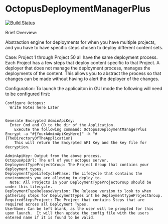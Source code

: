 # OctopusDeploymentManagerPlus
[![Build Status](https://ci.appveyor.com/api/projects/status/ChadRoesler/octopusdeploymentmanagerplus?retina=true)](https://ci.appveyor.com/api/projects/status/ChadRoesler/octopusdeploymentmanagerplus?retina=true)

Brief Overview:

Abstraction engine for deployments for when you have multiple projects, and you have to have specific steps chosen to deploy different content sets.

Case: 
  Project 1 through Project 50 all have the same deployment process.
  Each Project has a few steps that deploy content specific to that Project.
  A deployer that does not manage the deployment process, manages the deployments of the content.
  This allows you to abstract the process so that changes can be made without having to alert the deployer of the changes.
  

Configuration:
  To launch the applicaiton in GUI mode the following will need to be configured first:
    
    Configure Octopus:
      Write Notes here Later
    
    
    Generate Encrypted AdminApiKey:
      Enter Cmd and CD to the dir of the Application.
        Execute the following command: OctopusDeploymentManagerPlus Encrypt -a "#{YourAdminApiKeyHere}" -k "#{TheDirectoryOfTheApplication}
        This will return the Encyrpted API Key and the key file for decryption.
  
    AdminApiKey: Output from the above process.
    OctopusApiUrl: The url of your octopus server.
    DeploymentTypeProjectGroup: The Project Group that contains your deployment types.
    DeploymentTypeLifeCyclePhase: The LifeCycle that contains the environments you are allowing to deploy to.
      Note: All Projects in your DeploymentTypeProjectGroup should be under this lifecycle.
    DeploymentTypeReleaseVersion: The Release version to look to when gathering steps for DeploymentTypes int he DeploymentTypeProjectGroup.
    RequiredStepsProject: The Project that contains Steps that are required across all Deployment Types.
    UserName: Can be left blank, as the user will be prompted for this upon launch.  It will then update the config file with the users entered name if it is found to be valid.
    
    
    
